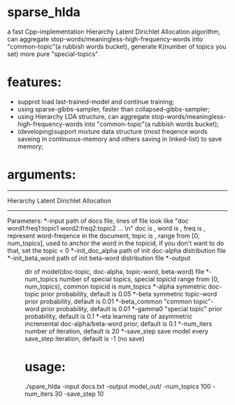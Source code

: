 # sparse_hlda
a fast Cpp-implementation Hierarchy Latent Dirichlet Allocation algorithm, can aggregate stop-words/meaningless-high-frequency-words into "common-topic"(a rubbish words bucket), generate K(number of topics you set) more pure "special-topics".

# features:
* supprot load last-trained-model and continue training;
* using sparse-gibbs-sampler, faster than collapsed-gibbs-sampler;
* using Hierarchy LDA structure, can aggregate stop-words/meaningless-high-frequency-words into "common-topic"(a rubbish words bucket);
* (developing)support mixture data structure (most freqence words saveing in continuous-memory and others saving in linked-list) to save memory;

# arguments:
_____________________________________

Hierarchy Latent Dirichlet Allocation

_____________________________________

Parameters:
*-input <file>
    path of docs file, lines of file look like "doc word1:freq1:topic1 word2:freq2:topic2 ... \n"
    doc is <string>, word is <string>, freq is <int>, represent word-freqence in the document, topic is <int>, range from [0, num_topics],
    used to anchor the word in the topicid, if you don't want to do that, set the topic < 0
*-init_doc_alpha <file>
    path of init doc-alpha distribution file
*-init_beta_word <file>
    path of init beta-word distribution file
*-output <dir>
    dir of model(doc-topic, doc-alpha, topic-word, beta-word) file
*-num_topics <int>
    number of special topics, special topicid range from [0, num_topics), common topicid is num_topics
*-alpha <float>
    symmetric doc-topic prior probability, default is 0.05
*-beta <float>
    symmetric topic-word prior probability, default is 0.01
*-beta_common <float>
    "common topic"-word prior probability, default is 0.01
*-gamma0 <float>
    "special topic" prior probability, default is 0.1
*-eta <float>
    learning rate of asymmetric incremental doc-alpha/beta-word prior, default is 0.1
*-num_iters <int>
    number of iteration, default is 20
*-save_step <int>
    save model every save_step iteration, default is -1 (no save)

# usage:
./spare_hlda -input docs.txt -output model_out/ -num_topics 100 -num_iters 30 -save_step 10
